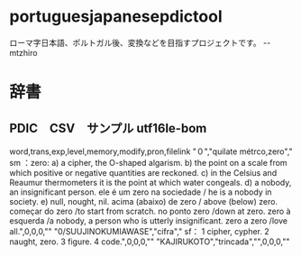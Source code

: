 # portuguesjapanesepdictool
ローマ字日本語、ポルトガル後、変換などを目指すプロジェクトです。
  -- mtzhiro 

# 辞書

## PDIC　CSV　サンプル utf16le-bom

 word,trans,exp,level,memory,modify,pron,filelink
 "０","quilate métrco,zero"," sm ：zero: a) a cipher, the O-shaped algarism. b) the point on a scale from which positive or negative quantities are reckoned. c) in the Celsius and Reaumur thermometers it is the point at which water congeals. d) a nobody, an insignificant person. 
 ele é um zero na sociedade / he is a nobody in society. 
 e) null, nought, nil. 
 acima (abaixo) de zero / above (below) zero. 
 começar do zero /to start from scratch. 
 no ponto zero /down at zero. 
 zero à esquerda /a nobody, a person who is utterly insignificant. 
 zero a zero /love all.",0,0,0,""
 "0/SUUJINOKUMIAWASE","cifra"," sf： 1 cipher, cypher. 2 naught, zero. 3 figure. 4 code.",0,0,0,""
 "KAJIRUKOTO","trincada","",0,0,0,""
